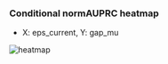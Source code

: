 ### Conditional normAUPRC heatmap

- X: eps_current, Y: gap_mu

![heatmap](/home/elicer/project_0814_2/results/20250814-092506/holdout/conditional_heatmap_eps_current_vs_gap_mu.png)

